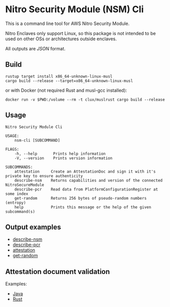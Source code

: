 # Nitro Security Module (NSM) Cli

This is a command line tool for AWS Nitro Security Module.

Nitro Enclaves only support Linux, so this package is not intended to be used on other OSs or architectures outside enclaves.

All outputs are _JSON_ format.


## Build

```shell script
rustup target install x86_64-unknown-linux-musl
cargo build --release --target=x86_64-unknown-linux-musl
```

or with Docker (not required Rust and musl-gcc installed): 

```shell script
docker run -v $PWD:/volume --rm -t clux/muslrust cargo build --release
```

## Usage

```console
Nitro Security Module Cli

USAGE:
    nsm-cli [SUBCOMMAND]

FLAGS:
    -h, --help       Prints help information
    -V, --version    Prints version information

SUBCOMMANDS:
    attestation     Create an AttestationDoc and sign it with it's private key to ensure authenticity
    describe-nsm    Returns capabilities and version of the connected NitroSecureModule
    describe-pcr    Read data from PlatformConfigurationRegister at some index
    get-random      Returns 256 bytes of pseudo-random numbers (entropy)
    help            Prints this message or the help of the given subcommand(s)
```


## Output examples

- [describe-nsm](docs/describe-nsm.md)
- [describe-pcr](docs/describe-pcr.md)
- [attestation](docs/attestation.md)
- [get-random](docs/get-random.md)


## Attestation document validation

Examples:
   - [Java](examples/att-document-verification/java)
   - [Rust](examples/att-document-verification/rs)
   
